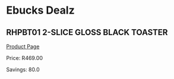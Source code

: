 
# Ebucks Dealz
## RHPBT01 2-SLICE GLOSS BLACK TOASTER
[Product Page](https://www.ebucks.com/web/shop/productSelected.do?prodId=1155333654&catId=1157551679)

Price: R469.00

Savings: 80.0


	